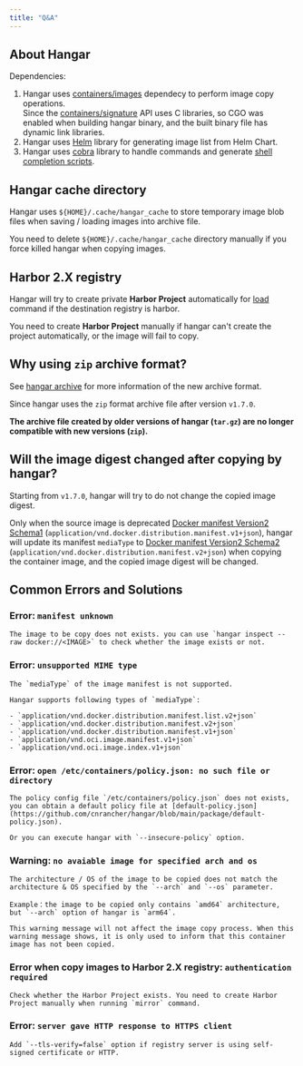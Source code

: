 ```yaml
---
title: "Q&A"
---
```


## About Hangar

Dependencies:

1. Hangar uses [containers/images](https://github.com/containers/image) dependecy to perform image copy operations.<br />
    Since the [containers/signature](https://github.com/containers/signature) API uses C libraries, so CGO was enabled when building hangar binary, and the built binary file has dynamic link libraries.
1. Hangar uses [Helm](https://github.com/helm/helm) library for generating image list from Helm Chart.
1. Hangar uses [cobra](https://github.com/spf13/cobra) library to handle commands and generate [shell completion scripts](/docs/v1.8/advanced/completion).

## Hangar cache directory

Hangar uses `${HOME}/.cache/hangar_cache` to store temporary image blob files when saving / loading images into archive file.

You need to delete `${HOME}/.cache/hangar_cache` directory manually if you force killed hangar when copying images.

## Harbor 2.X registry

Hangar will try to create private **Harbor Project** automatically for [load](/docs/v1.8/load/load) command if the destination registry is harbor.

You need to create **Harbor Project** manually if hangar can't create the project automatically, or the image will fail to copy.

## Why using `zip` archive format?

See [hangar archive](/docs/v1.8/archive/specification) for more information of the new archive format.

Since hangar uses the `zip` format archive file after version `v1.7.0`.

**The archive file created by older versions of hangar (`tar.gz`) are no longer compatible with new versions (`zip`).**

## Will the image digest changed after copying by hangar?

Starting from `v1.7.0`, hangar will try to do not change the copied image digest.

Only when the source image is deprecated [Docker manifest Version2 Schema1](https://distribution.github.io/distribution/spec/deprecated-schema-v1/) (`application/vnd.docker.distribution.manifest.v1+json`), hangar will update its manifest `mediaType` to [Docker manifest Version2 Schema2](https://distribution.github.io/distribution/spec/manifest-v2-2/) (`application/vnd.docker.distribution.manifest.v2+json`) when copying the container image, and the copied image digest will be changed.

## Common Errors and Solutions

### Error: `manifest unknown`

    The image to be copy does not exists. you can use `hangar inspect --raw docker://<IMAGE>` to check whether the image exists or not.

### Error: `unsupported MIME type`

    The `mediaType` of the image manifest is not supported.

    Hangar supports following types of `mediaType`:

    - `application/vnd.docker.distribution.manifest.list.v2+json`
    - `application/vnd.docker.distribution.manifest.v2+json`
    - `application/vnd.docker.distribution.manifest.v1+json`
    - `application/vnd.oci.image.manifest.v1+json`
    - `application/vnd.oci.image.index.v1+json`

### Error: `open /etc/containers/policy.json: no such file or directory`

    The policy config file `/etc/containers/policy.json` does not exists, you can obtain a default policy file at [default-policy.json](https://github.com/cnrancher/hangar/blob/main/package/default-policy.json).

    Or you can execute hangar with `--insecure-policy` option.

### Warning: `no avaiable image for specified arch and os`

    The architecture / OS of the image to be copied does not match the architecture & OS specified by the `--arch` and `--os` parameter.

    Example：the image to be copied only contains `amd64` architecture, but `--arch` option of hangar is `arm64`.

    This warning message will not affect the image copy process. When this warning message shows, it is only used to inform that this container image has not been copied.

### Error when copy images to Harbor 2.X registry: `authentication required`

    Check whether the Harbor Project exists. You need to create Harbor Project manually when running `mirror` command.

### Error: `server gave HTTP response to HTTPS client`

    Add `--tls-verify=false` option if registry server is using self-signed certificate or HTTP.
